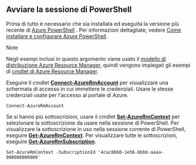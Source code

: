 
## <a name="start-your-powershell-session"></a>Avviare la sessione di PowerShell
Prima di tutto è necessario che sia installata ed eseguita la versione più recente di [Azure PowerShell](http://msdn.microsoft.com/library/mt619274.aspx) . Per informazioni dettagliate, vedere [Come installare e configurare Azure PowerShell](/powershell/azureps-cmdlets-docs).

> [!NOTE]
> Negli esempi inclusi in questo argomento viene usato il [modello di distribuzione Azure Resource Manager](../articles/azure-resource-manager/resource-group-overview.md), quindi vengono impiegati gli esempi di [cmdlet di Azure Resource Manager](http://msdn.microsoft.com/library/azure/mt125356.aspx). 
> 
> 

Eseguire il cmdlet [**Connect-AzureRmAccount**](https://docs.microsoft.com/powershell/module/azurerm.profile/connect-azurermaccount) per visualizzare una schermata di accesso in cui immettere le credenziali. Usare le stesse credenziali usate per l'accesso al portale di Azure.

    Connect-AzureRmAccount

Se si hanno più sottoscrizioni, usare il cmdlet [**Set-AzureRmContext**](https://docs.microsoft.com/powershell/module/azurerm.profile/set-azurermcontext) per selezionare la sottoscrizione da usare nella sessione di PowerShell. Per visualizzare la sottoscrizione in uso nella sessione corrente di PowerShell, eseguire [**Get-AzureRmContext**](https://docs.microsoft.com/powershell/module/azurerm.profile/get-azurermcontext). Per visualizzare tutte le sottoscrizioni, eseguire [**Get-AzureRmSubscription**](https://docs.microsoft.com/powershell/module/servicemanagement/azurerm.profile/get-azurermsubscription).

    Set-AzureRmContext -SubscriptionId '4cac86b0-1e56-bbbb-aaaa-000000000000'

